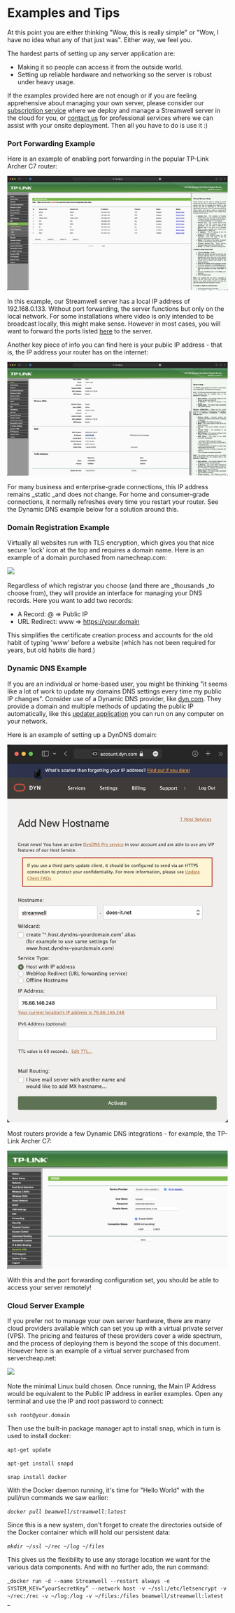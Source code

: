 # Examples and Tips

At this point you are either thinking "Wow, this is really simple" or "Wow, I have no idea what any of that just was". Either way, we feel you.

The hardest parts of setting up any server application are:

* Making it so people can access it from the outside world.
* Setting up reliable hardware and networking so the server is robust under heavy usage.

If the examples provided here are not enough or if you are feeling apprehensive about managing your own server, please consider our [subscription service](https://streamwell.net) where we deploy and manage a Streamwell server in the cloud for you, or [contact us](mailto:help@beamwell.com) for professional services where we can assist with your onsite deployment. Then all you have to do is use it :)

### Port Forwarding Example

Here is an example of enabling port forwarding in the popular TP-Link Archer C7 router:

![](<../.gitbook/assets/Screen Shot 2021-10-23 at 10.12.20 AM.jpg>)

In this example, our Streamwell server has a local IP address of 192.168.0.133. Without port forwarding, the server functions but only on the local network. For some installations where video is only intended to be broadcast locally, this might make sense. However in most cases, you will want to forward the ports listed [here](../getting-started/requirements.md) to the server.

Another key piece of info you can find here is your public IP address - that is, the IP address your router has on the internet:

![](<../.gitbook/assets/Screen Shot 2021-10-23 at 10.12.41 AM.jpg>)

For many business and enterprise-grade connections, this IP address remains _static _and does not change. For home and consumer-grade connections, it normally refreshes every time you restart your router. See the Dynamic DNS example below for a solution around this.

### Domain Registration Example

Virtually all websites run with TLS encryption, which gives you that nice secure 'lock' icon at the top and requires a domain name. Here is an example of a domain purchased from namecheap.com:

![](../.gitbook/assets/IMG\_8D41BF4F57D6-1.jpeg)

Regardless of which registrar you choose (and there are _thousands _to choose from), they will provide an interface for managing your DNS records. Here you want to add two records:

* A Record: @ => Public IP
* URL Redirect: www => https://your.domain

This simplifies the certificate creation process and accounts for the old habit of typing 'www' before a website (which has not been required for years, but old habits die hard.)

### Dynamic DNS Example

If you are an individual or home-based user, you might be thinking "it seems like a lot of work to update my domains DNS settings every time my public IP changes". Consider use of a Dynamic DNS provider, like [dyn.com](https://pages.dyn.com/dyndns-remote-access/). They provide a domain and multiple methods of updating the public IP automatically, like this [updater application](https://help.dyn.com/updater/) you can run on any computer on your network.

Here is an example of setting up a DynDNS domain:

![](<../.gitbook/assets/Screen Shot 2021-10-23 at 10.54.00 AM.jpg>)

Most routers provide a few Dynamic DNS integrations - for example, the TP-Link Archer C7:

![](<../.gitbook/assets/Screen Shot 2021-10-23 at 11.05.40 AM.jpg>)

With this and the port forwarding configuration set, you should be able to access your server remotely!

### Cloud Server Example

If you prefer not to manage your own server hardware, there are many cloud providers available which can set you up with a virtual private server (VPS). The pricing and features of these providers cover a wide spectrum, and the process of deploying them is beyond the scope of this document. However here is an example of a virtual server purchased from servercheap.net:

![](../.gitbook/assets/IMG\_1AD06421CA72-1.jpeg)

Note the minimal Linux build chosen. Once running, the Main IP Address would be equivalent to the Public IP address in earlier examples. Open any terminal and use the IP and root password to connect:

`ssh root@your.domain `

Then use the built-in package manager apt to install snap, which in turn is used to install docker:

`apt-get update`

`apt-get install snapd`

`snap install docker`

With the Docker daemon running, it's time for "Hello World" with the pull/run commands we saw earlier:

_`docker pull beamwell/streamwell:latest`_

Since this is a new system, don't forget to create the directories outside of the Docker container which will hold our persistent data:

_`mkdir ~/ssl ~/rec ~/log ~/files`_

This gives us the flexibility to use any storage location we want for the various data components. And with no further ado, the run command:

_`docker run -d --name Streamwell --restart always -e SYSTEM_KEY=“yourSecretKey” --network host -v ~/ssl:/etc/letsencrypt -v ~/rec:/rec -v ~/log:/log -v ~/files:/files beamwell/streamwell:latest` _

